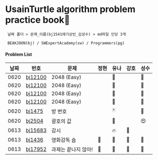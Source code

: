 # UsainTurtle algorithm problem practice book📝 
```
 날짜 폴더 > 문제_이름(bj1541애기상빈_김성수) > md파일 인당 3개 
 
 BEAKJOON(bj) / SWExpertAcademy(sw) / Programmers(pg)
 ```
#### Problem List
|날짜|번호|문제|정현|유나|강호|성수|
|---|---|---|---|---|---|---|
|0620|[bj12100](https://www.acmicpc.net/problem/12100)|2048 (Easy)||🎱||🎨
|0620|[bj12100](https://www.acmicpc.net/problem/12100)|2048 (Easy)||🎱||🎨
|0620|[bj12100](https://www.acmicpc.net/problem/12100)|2048 (Easy)||🎱||🎨
|0620|[bj12100](https://www.acmicpc.net/problem/12100)|2048 (Easy)||🎱||🎨
|0620|[bj1475](https://www.acmicpc.net/problem/1475)|방 번호||🃏||🎎
|0620|[bj2504](https://www.acmicpc.net/problem/2504)|괄호의 값||🏁||😍
|0613|[bj15683](https://www.acmicpc.net/problem/15683)|감시||🔥|🍗|
|0613|[bj1436](https://www.acmicpc.net/problem/1436)|영화감독 숌|🥦|🍅|🍗|🔑
|0613|[bj17952](https://www.acmicpc.net/problem/17952)|과제는 끝나지 않아!|🍇|🍉|🍗|🎈
